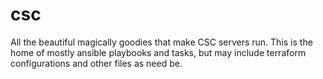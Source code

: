 # csc

All the beautiful magically goodies that make CSC servers run. This is the home of mostly ansible playbooks and tasks, but may include terraform configurations and other files as need be. 
